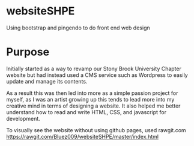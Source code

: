 # websiteSHPE
Using bootstrap and pingendo to do front end web design

# Purpose
Initially started as a way to revamp our Stony Brook University Chapter website but had instead used a CMS service such as Wordpress to easily update and manage its contents. 

As a result this was then led into more as a simple passion project for myself, as I was an artist growing up this tends to lead more into my creative mind in terms of designing a website. It also helped me better understand how to read and write HTML, CSS, and javascript for development.

To visually see the website without using github pages, used rawgit.com
https://rawgit.com/Bluez009/websiteSHPE/master/index.html
